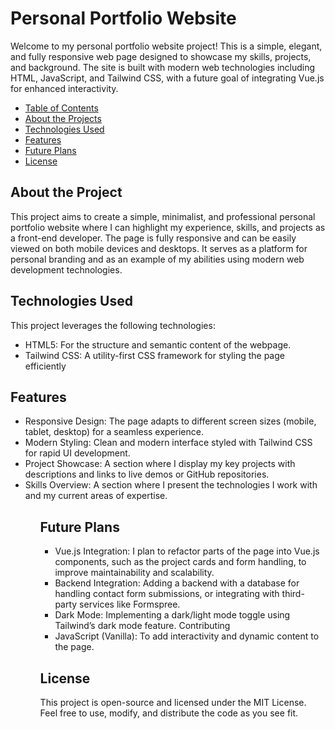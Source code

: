 # Personal Portfolio Website

<p>Welcome to my personal portfolio website project! This is a simple, elegant, and fully responsive web page designed to showcase my skills, projects, and background. The site is built with modern web technologies including HTML, JavaScript, and Tailwind CSS, with a future goal of integrating Vue.js for enhanced interactivity.</p>

<ul id="table-contents">
    <li><a href="#table-contents">Table of Contents</a></li>
    <li><a href="#about">About the Projects</a></li>
    <li><a href="#tech">Technologies Used</a></li>
    <li><a href="#features">Features</a></li>
    <li><a href="#future">Future Plans</a></li>
    <li><a href="#license">License</a></li>
</ul>

## About the Project
<p id="about">This project aims to create a simple, minimalist, and professional personal portfolio website where I can highlight my experience, skills, and projects as a front-end developer. The page is fully responsive and can be easily viewed on both mobile devices and desktops. It serves as a platform for personal branding and as an example of my abilities using modern web development technologies.</p>

## Technologies Used
<p id="tech">This project leverages the following technologies:</p>

<ul>
    <li>HTML5: For the structure and semantic content of the webpage.</li>
    <li>Tailwind CSS: A utility-first CSS framework for styling the page efficiently</li>
</ul>

## Features
<ul id="features">
    <li>Responsive Design: The page adapts to different screen sizes (mobile, tablet, desktop) for a seamless experience.</li>
    <li>Modern Styling: Clean and modern interface styled with Tailwind CSS for rapid UI development.</li>
    <li>Project Showcase: A section where I display my key projects with descriptions and links to live demos or GitHub repositories.</li>
    <li>Skills Overview: A section where I present the technologies I work with and my current areas of expertise.</li>
<ul>

## Future Plans
<ul id="future">
    <li>Vue.js Integration: I plan to refactor parts of the page into Vue.js components, such as the project cards and form handling, to improve maintainability and scalability.</li>
    <li>Backend Integration: Adding a backend with a database for handling contact form submissions, or integrating with third-party services like Formspree.</li>
    <li>Dark Mode: Implementing a dark/light mode toggle using Tailwind’s dark mode feature.
Contributing</li>
    <li>JavaScript (Vanilla): To add interactivity and dynamic content to the page.</li>
</ul>

## License
<a id="license">This project is open-source and licensed under the MIT License. Feel free to use, modify, and distribute the code as you see fit.</a>

